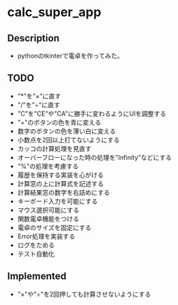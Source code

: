 # calc_super_app

## Description

- pythonのtkinterで電卓を作ってみた。

## TODO

- "*"を"×"に直す
- "/"を"÷"に直す
- "C"を"CE"や"CA"に勝手に変わるようにUIを調整する
- "="のボタンの色を青に変える
- 数字のボタンの色を薄い白に変える
- 小数点を2回以上打てないようにする
- カッコの計算処理を見直す
- オーバーフローになった時の処理を"Infinity"などにする
- "%"の処理を考慮する
- 履歴を保持する実装を心がける
- 計算窓の上に計算式を記述する
- 計算結果窓の数字を右詰めにする
- キーボード入力を可能にする
- マウス選択可能にする
- 関数電卓機能をつける
- 電卓のサイズを固定にする
- Error処理を実装する
- ログをためる
- テスト自動化

## Implemented

- "×"や"÷"を2回押しても計算させないようにする
